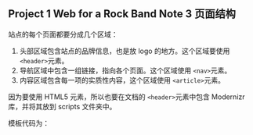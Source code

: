 ## Project 1 Web for a Rock Band Note 3 页面结构

站点的每个页面都要分成几个区域：

1. 头部区域包含站点的品牌信息，也是放 logo 的地方。这个区域要使用 `<header>`元素。
2. 导航区域中包含一组链接，指向各个页面。这个区域使用 `<nav>`元素。
3. 内容区域包含每一项的实质性内容，这个区域使用 `<article>`元素。

因为要使用 HTML5 元素，所以也要在文档的 `<header>`元素中包含 Modernizr 库，并将其放到 scripts 文件夹中。

模板代码为：

<!DOCTYPE html>
<html lang="en">
<head>
   <meta charset="utf-8" />
   <title>New Rock Band</title>
   <script src="scripts/modernizr-1.6.min.js"><script>
</head>
<body>
   <header>
       <nav>
	      <ul>
		     <li><a href="index.html">Home</a></li>
			 <li><a href="about.html">About</a></li>
			 <li><a href="photos.html">Photos</a></li>
			 <li><a href="live.html">Live</a></li>
			 <li><a href="contact.html">Contact</a></li>
		  </ul>
	   </nav>
   </header>
   <article>
   </article>
</body>
</html>

<!DOCTYPE html>
<html lang="en">
<head>
   <meta charset="utf-8" />
   <title>New Rock Band</title>
   <script src="scripts/modernizr-1.6.min.js"><script>
</head>
<body>
   <header>
       <nav>
	      <ul>
		     <li><a href="index.html">Home</a></li>
			 <li><a href="about.html">About</a></li>
			 <li><a href="photos.html">Photos</a></li>
			 <li><a href="live.html">Live</a></li>
			 <li><a href="contact.html">Contact</a></li>
		  </ul>
	   </nav>
   </header>
   <article>
   </article>
</body>
</html>

   <meta charset="utf-8" />
   <title>New Rock Band</title>
   <script src="scripts/modernizr-1.6.min.js"><script>
</head>
<body>
   <header>
       <nav>
	      <ul>
		     <li><a href="index.html">Home</a></li>
			 <li><a href="about.html">About</a></li>
			 <li><a href="photos.html">Photos</a></li>
			 <li><a href="live.html">Live</a></li>
			 <li><a href="contact.html">Contact</a></li>
		  </ul>
	   </nav>
   </header>
   <article>
   </article>
</body>
</html> 







